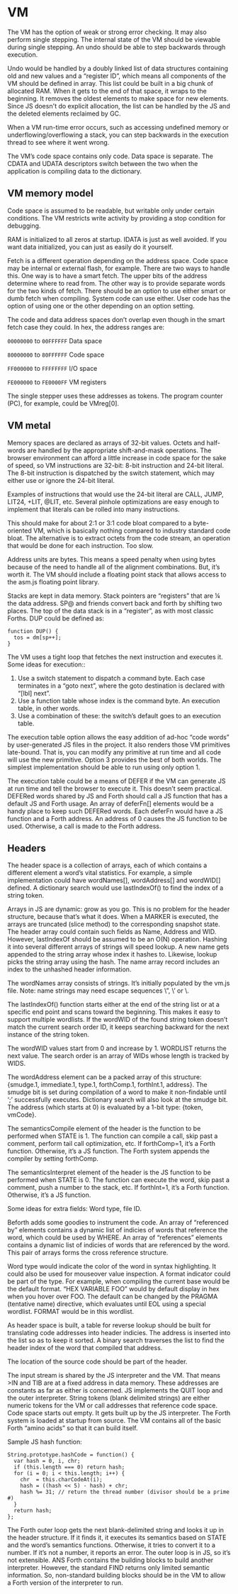 # VM
The VM has the option of weak or strong error checking. It may also perform single stepping. The internal state of the VM should be viewable during single stepping. An undo should be able to step backwards through execution.

Undo would be handled by a doubly linked list of data structures containing old and new values and a “register ID”, which means all components of the VM should be defined in array. This list could be built in a big chunk of allocated RAM. When it gets to the end of that space, it wraps to the beginning. It removes the oldest elements to make space for new elements. Since JS doesn't do explicit allocation, the list can be handled by the JS and the deleted elements reclaimed by GC.

When a VM run-time error occurs, such as accessing undefined memory or underflowing/overflowing a stack, you can step backwards in the execution thread to see where it went wrong.

The VM’s code space contains only code. Data space is separate. The CDATA and UDATA descriptors switch between the two when the application is compiling data to the dictionary.

## VM memory model
Code space is assumed to be readable, but writable only under certain conditions. The VM restricts write activity by providing a stop condition for debugging.

RAM is initialized to all zeros at startup. IDATA is just as well avoided. If you want data initialized, you can just as easily do it yourself.

Fetch is a different operation depending on the address space. Code space may be internal or external flash, for example. There are two ways to handle this. One way is to have a smart fetch. The upper bits of the address determine where to read from. The other way is to provide separate words for the two kinds of fetch. There should be an option to use either smart or dumb fetch when compiling. System code can use either. User code has the option of using one or the other depending on an option setting. 

The code and data address spaces don’t overlap even though in the smart fetch case they could. In hex, the address ranges are:

`00000000` to `00FFFFFF`	Data space

`80000000` to `80FFFFFF`	Code space

`FF000000` to `FFFFFFFF`	I/O space

`FE000000` to `FE0000FF`	VM registers

The single stepper uses these addresses as tokens. The program counter (PC), for example, could be VMreg[0].

## VM metal
Memory spaces are declared as arrays of 32-bit values. Octets and half-words are handled by the appropriate shift-and-mask operations. The browser environment can afford a little increase in code space for the sake of speed, so VM instructions are 32-bit: 8-bit instruction and 24-bit literal. The 8-bit instruction is dispatched by the switch statement, which may either use or ignore the 24-bit literal.

Examples of instructions that would use the 24-bit literal are CALL, JUMP, LIT24, +LIT, @LIT, etc. Several pinhole optimizations are easy enough to implement that literals can be rolled into many instructions.

This should make for about 2:1 or 3:1 code bloat compared to a byte-oriented VM, which is basically nothing compared to industry standard code bloat. The alternative is to extract octets from the code stream, an operation that would be done for each instruction. Too slow.

Address units are bytes. This means a speed penalty when using bytes because of the need to handle all of the alignment combinations. But, it’s worth it. The VM should include a floating point stack that allows access to the asm.js floating point library.

Stacks are kept in data memory. Stack pointers are “registers” that are ¼ the data address. SP@ and friends convert back and forth by shifting two places. The top of the data stack is in a “register”, as with most classic Forths. DUP could be defined as:

```
function DUP() {
  tos = dm[sp++];
}
```

The VM uses a tight loop that fetches the next instruction and executes it. Some ideas for execution::

1. Use a switch statement to dispatch a command byte. Each case terminates in a “goto next”, where the goto destination is declared with “[lbl] next”.
2. Use a function table whose index is the command byte. An execution table, in other words.
3. Use a combination of these: the switch’s default goes to an execution table. 

The execution table option allows the easy addition of ad-hoc “code words” by user-generated JS files in the project. It also renders those VM primitives late-bound. That is, you can modify any primitive at run time and all code will use the new primitive. Option 3 provides the best of both worlds. The simplest implementation should be able to run using only option 1.

The execution table could be a means of DEFER if the VM can generate JS at run time and tell the browser to execute it. This doesn’t seem practical. DEFERed words shared by JS and Forth should call a JS function that has a default JS and Forth usage. An array of deferFn[] elements would be a handy place to keep such DEFERed words. Each deferFn would have a JS function and a Forth address. An address of 0 causes the JS function to be used. Otherwise, a call is made to the Forth address.


## Headers
The header space is a collection of arrays, each of which contains a different element a word’s vital statistics. For example, a simple implementation could have wordNames[], wordAddress[] and wordWID[] defined. A dictionary search would use lastIndexOf() to find the index of a string token.

Arrays in JS are dynamic: grow as you go. This is no problem for the header structure, because that’s what it does. When a MARKER is executed, the arrays are truncated (slice method) to the corresponding snapshot state. The header array could contain such fields as Name, Address and WID. However, lastIndexOf should be assumed to be an O(N) operation. Hashing it into several different arrays of strings will speed lookup. A new name gets appended to the string array whose index it hashes to. Likewise, lookup picks the string array using the hash. The name array record includes an index to the unhashed header information.

The wordNames array consists of strings. It’s initially populated by the vm.js file. Note: name strings may need escape sequences \”, \’ or \\.

The lastIndexOf() function starts either at the end of the string list or at a specific end point and scans toward the beginning. This makes it easy to support multiple wordlists. If the wordWID of the found string token doesn’t match the current search order ID, it keeps searching backward for the next instance of the string token.

The wordWID values start from 0 and increase by 1. WORDLIST returns the next value. The search order is an array of WIDs whose length is tracked by WIDS. 

The wordAddress element can be a packed array of this structure:
{smudge.1, immediate.1, type.1, forthComp.1, forthInt.1, address}. 
The smudge bit is set during compilation of a word to make it non-findable until ‘;’ successfully executes. Dictionary search will also look at the smudge bit. The address (which starts at 0) is evaluated by a 1-bit type: {token, vmCode}. 

The semanticsCompile element of the header is the function to be performed when STATE is 1. The function can compile a call, skip past a comment, perform tail call optimization, etc. If forthComp=1, it’s a Forth function. Otherwise, it’s a JS function. The Forth system appends the compiler by setting forthComp.

The semanticsInterpret element of the header is the JS function to be performed when STATE is 0. The function can execute the word, skip past a comment, push a number to the stack, etc.  If forthInt=1, it’s a Forth function. Otherwise, it’s a JS function. 

Some ideas for extra fields: Word type, file ID. 

Beforth adds some goodies to instrument the code. An array of “referenced by” elements contains a dynamic list of indicies of words that reference the word, which could be used by WHERE. An array of “references” elements contains a dynamic list of indicies of words that are referenced by the word. This pair of arrays forms the cross reference structure.

Word type would indicate the color of the word in syntax highlighting. It could also be used for mouseover value inspection. A format indicator could be part of the type. For example, when compiling the current base would be the default format. “HEX VARIABLE FOO” would by default display in hex when you hover over FOO. The default can be changed by the PRAGMA (tentative name) directive, which evaluates until EOL using a special wordlist. FORMAT would be in this wordlist.

As header space is built, a table for reverse lookup should be built for translating code addresses into header indicies. The address is inserted into the list so as to keep it sorted. A binary search traverses the list to find the header index of the word that compiled that address.

The location of the source code should be part of the header.

The input stream is shared by the JS interpreter and the VM. That means >IN and TIB are at a fixed address in data memory. These addresses are constants as far as either is concerned. JS implements the QUIT loop and the outer interpreter. String tokens (blank delimited strings) are either numeric tokens for the VM or call addresses that reference code space. Code space starts out empty. It gets built up by the JS interpreter. The Forth system is loaded at startup from source. The VM contains all of the basic Forth “amino acids” so that it can build itself.

Sample JS hash function:
```
String.prototype.hashCode = function() {
  var hash = 0, i, chr;
  if (this.length === 0) return hash;
  for (i = 0; i < this.length; i++) {
    chr  = this.charCodeAt(i);
    hash = ((hash << 5) - hash) + chr;
    hash %= 31; // return the thread number (divisor should be a prime #)
  }
  return hash;
};
```

The Forth outer loop gets the next blank-delimited string and looks it up in the header structure. If it finds it, it executes its semantics based on STATE and the word’s semantics functions. Otherwise, it tries to convert it to a number. If it’s not a number, it reports an error. The outer loop is in JS, so it’s not extensible. ANS Forth contains the building blocks to build another interpreter. However, the standard FIND returns only limited semantic information. So, non-standard building blocks should be in the VM to allow a Forth version of the interpreter to run.

